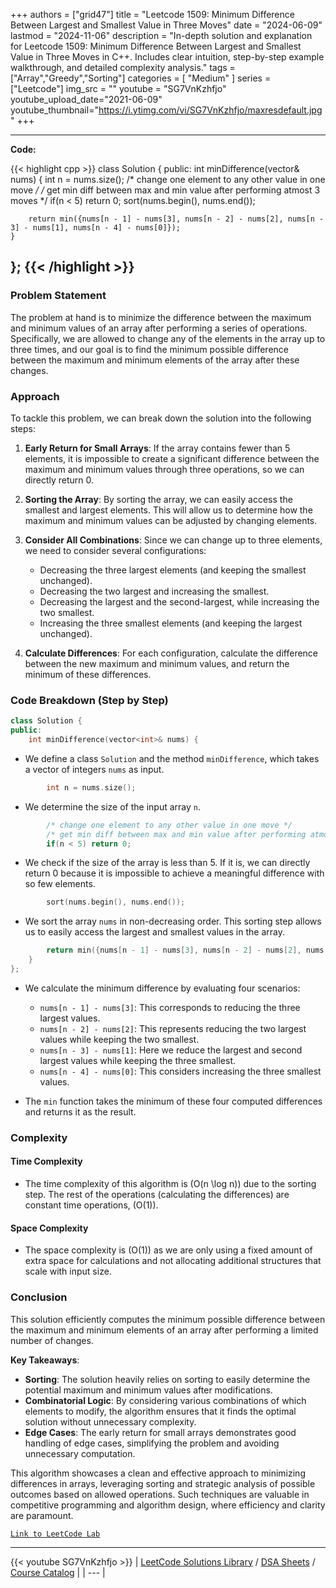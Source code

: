 
+++
authors = ["grid47"]
title = "Leetcode 1509: Minimum Difference Between Largest and Smallest Value in Three Moves"
date = "2024-06-09"
lastmod = "2024-11-06"
description = "In-depth solution and explanation for Leetcode 1509: Minimum Difference Between Largest and Smallest Value in Three Moves in C++. Includes clear intuition, step-by-step example walkthrough, and detailed complexity analysis."
tags = ["Array","Greedy","Sorting"]
categories = [
    "Medium"
]
series = ["Leetcode"]
img_src = ""
youtube = "SG7VnKzhfjo"
youtube_upload_date="2021-06-09"
youtube_thumbnail="https://i.ytimg.com/vi/SG7VnKzhfjo/maxresdefault.jpg"
+++



---
**Code:**

{{< highlight cpp >}}
class Solution {
public:
    int minDifference(vector<int>& nums) {
        int n = nums.size();
        /* change one element to any other value in one move */
        /* get min diff between max and min value after performing atmost 3 moves */
        if(n < 5) return 0;
        sort(nums.begin(), nums.end());
        
        return min({nums[n - 1] - nums[3], nums[n - 2] - nums[2], nums[n - 3] - nums[1], nums[n - 4] - nums[0]});
    }
};
{{< /highlight >}}
---

### Problem Statement

The problem at hand is to minimize the difference between the maximum and minimum values of an array after performing a series of operations. Specifically, we are allowed to change any of the elements in the array up to three times, and our goal is to find the minimum possible difference between the maximum and minimum elements of the array after these changes.

### Approach

To tackle this problem, we can break down the solution into the following steps:

1. **Early Return for Small Arrays**: If the array contains fewer than 5 elements, it is impossible to create a significant difference between the maximum and minimum values through three operations, so we can directly return 0.

2. **Sorting the Array**: By sorting the array, we can easily access the smallest and largest elements. This will allow us to determine how the maximum and minimum values can be adjusted by changing elements.

3. **Consider All Combinations**: Since we can change up to three elements, we need to consider several configurations:
   - Decreasing the three largest elements (and keeping the smallest unchanged).
   - Decreasing the two largest and increasing the smallest.
   - Decreasing the largest and the second-largest, while increasing the two smallest.
   - Increasing the three smallest elements (and keeping the largest unchanged).

4. **Calculate Differences**: For each configuration, calculate the difference between the new maximum and minimum values, and return the minimum of these differences.

### Code Breakdown (Step by Step)

```cpp
class Solution {
public:
    int minDifference(vector<int>& nums) {
```
- We define a class `Solution` and the method `minDifference`, which takes a vector of integers `nums` as input.

```cpp
        int n = nums.size();
```
- We determine the size of the input array `n`.

```cpp
        /* change one element to any other value in one move */
        /* get min diff between max and min value after performing atmost 3 moves */
        if(n < 5) return 0;
```
- We check if the size of the array is less than 5. If it is, we can directly return 0 because it is impossible to achieve a meaningful difference with so few elements.

```cpp
        sort(nums.begin(), nums.end());
```
- We sort the array `nums` in non-decreasing order. This sorting step allows us to easily access the largest and smallest values in the array.

```cpp
        return min({nums[n - 1] - nums[3], nums[n - 2] - nums[2], nums[n - 3] - nums[1], nums[n - 4] - nums[0]});
    }
};
```
- We calculate the minimum difference by evaluating four scenarios:
  - `nums[n - 1] - nums[3]`: This corresponds to reducing the three largest values.
  - `nums[n - 2] - nums[2]`: This represents reducing the two largest values while keeping the two smallest.
  - `nums[n - 3] - nums[1]`: Here we reduce the largest and second largest values while keeping the three smallest.
  - `nums[n - 4] - nums[0]`: This considers increasing the three smallest values.
  
- The `min` function takes the minimum of these four computed differences and returns it as the result.

### Complexity

#### Time Complexity
- The time complexity of this algorithm is \(O(n \log n)\) due to the sorting step. The rest of the operations (calculating the differences) are constant time operations, \(O(1)\).

#### Space Complexity
- The space complexity is \(O(1)\) as we are only using a fixed amount of extra space for calculations and not allocating additional structures that scale with input size.

### Conclusion

This solution efficiently computes the minimum possible difference between the maximum and minimum elements of an array after performing a limited number of changes. 

**Key Takeaways**:
- **Sorting**: The solution heavily relies on sorting to easily determine the potential maximum and minimum values after modifications.
- **Combinatorial Logic**: By considering various combinations of which elements to modify, the algorithm ensures that it finds the optimal solution without unnecessary complexity.
- **Edge Cases**: The early return for small arrays demonstrates good handling of edge cases, simplifying the problem and avoiding unnecessary computation.

This algorithm showcases a clean and effective approach to minimizing differences in arrays, leveraging sorting and strategic analysis of possible outcomes based on allowed operations. Such techniques are valuable in competitive programming and algorithm design, where efficiency and clarity are paramount.

[`Link to LeetCode Lab`](https://leetcode.com/problems/minimum-difference-between-largest-and-smallest-value-in-three-moves/description/)

---
{{< youtube SG7VnKzhfjo >}}
| [LeetCode Solutions Library](https://grid47.xyz/leetcode/) / [DSA Sheets](https://grid47.xyz/sheets/) / [Course Catalog](https://grid47.xyz/courses/) |
| --- |
